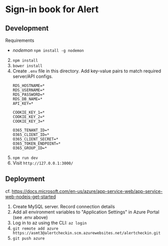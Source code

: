 # Sign-in book for Alert


## Development

Requirements
- *nodemon* `npm install -g nodemon`


2. `npm install`
3. `bower install`
4. Create `.env` file in this directory. Add key-value pairs to match required server/API configs.
	```
	RDS_HOSTNAME=*
	RDS_USERNAME=*
	RDS_PASSWORD=*
	RDS_DB_NAME=*
	API_KEY=*

	COOKIE_KEY_1=*
	COOKIE_KEY_2=*
	COOKIE_KEY_3=*

	O365_TENANT_ID=*
	O365_CLIENT_ID=*
	O365_CLIENT_SECRET=*
	O365_TOKEN_ENDPOINT=*
	O365_GROUP_ID=*
	```
6. `npm run dev`
7. Visit `http://127.0.0.1:3000/`


## Deployment
cf. https://docs.microsoft.com/en-us/azure/app-service-web/app-service-web-nodejs-get-started
1. Create MySQL server. Record connection details
2. Add all environment variables to "Application Settings" in Azure Portal (see .env above)
3. Log in to az using the CLI: `az login`
4. `git remote add azure https://asmt3@alertcheckin.scm.azurewebsites.net/alertcheckin.git`
5. `git push azure`
